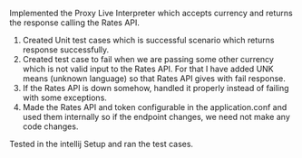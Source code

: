 Implemented the Proxy Live Interpreter which accepts currency and returns the response calling the Rates API.

1. Created Unit test cases which is successful scenario which returns response successfully.
2. Created test case to fail when we are passing some other currency which is not valid input to the Rates API. For that I have added UNK means (unknown language) so that Rates API gives with fail response.
3. If the Rates API is down somehow, handled it properly instead of failing with some exceptions.
4. Made the Rates API and token configurable in the application.conf and used them internally so if the endpoint changes, we need not make any code changes. 

Tested in the intellij Setup and ran the test cases.